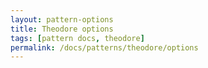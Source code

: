 ```yaml
---
layout: pattern-options
title: Theodore options
tags: [pattern docs, theodore]
permalink: /docs/patterns/theodore/options
---
```


